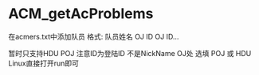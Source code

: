 # ACM_getAcProblems
在acmers.txt中添加队员
格式:
队员姓名 OJ ID OJ ID...

暂时只支持HDU POJ
注意ID为登陆ID 不是NickName
OJ处 选填 POJ 或 HDU
Linux直接打开run即可
